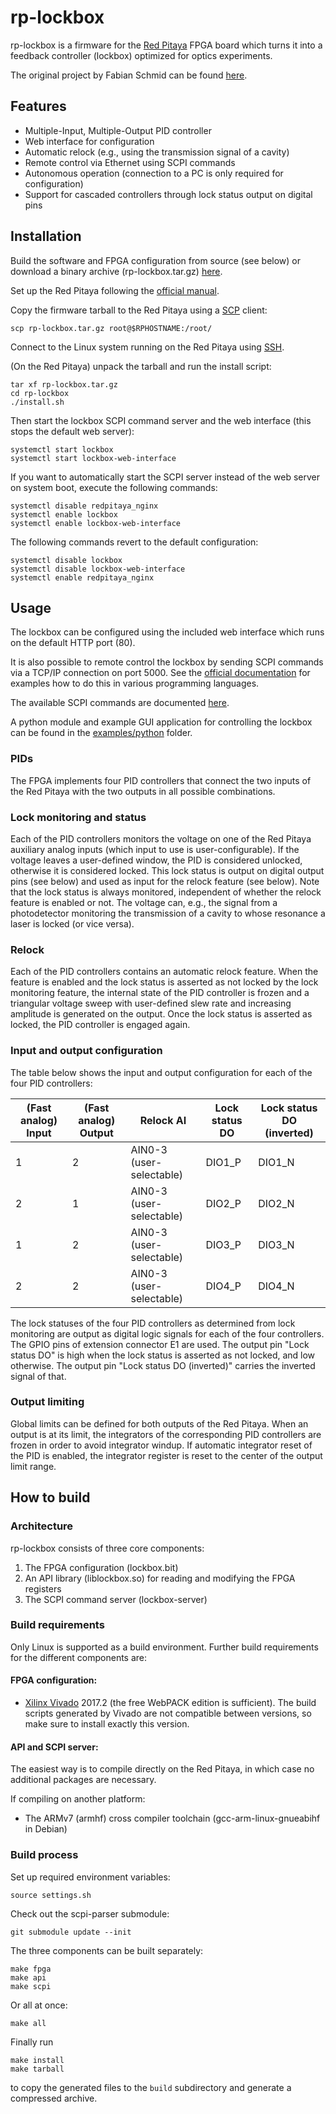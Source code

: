 # rp-lockbox
rp-lockbox is a firmware for the [Red Pitaya](https://www.redpitaya.com/) FPGA board which turns it
into a feedback controller (lockbox) optimized for optics experiments.

The original project by Fabian Schmid can be found [here](https://github.com/schmidf/rp-lockbox).

## Features
* Multiple-Input, Multiple-Output PID controller
* Web interface for configuration
* Automatic relock (e.g., using the transmission signal of a cavity)
* Remote control via Ethernet using SCPI commands
* Autonomous operation (connection to a PC is only required for configuration)
* Support for cascaded controllers through lock status output on digital pins

## Installation
Build the software and FPGA configuration from source (see below) or download a binary archive
(rp-lockbox.tar.gz) [here](https://github.com/schmidf/rp-lockbox/releases).

Set up the Red Pitaya following the [official manual](https://redpitaya.readthedocs.io/en/latest/index.html).

Copy the firmware tarball to the Red Pitaya using a [SCP](https://en.wikipedia.org/wiki/Secure_copy)
client:
```
scp rp-lockbox.tar.gz root@$RPHOSTNAME:/root/
```

Connect to the Linux system running on the Red Pitaya using [SSH](https://redpitaya.readthedocs.io/en/latest/developerGuide/os/ssh/ssh.html).

(On the Red Pitaya) unpack the tarball and run the install script:
```
tar xf rp-lockbox.tar.gz
cd rp-lockbox
./install.sh
```

Then start the lockbox SCPI command server and the web interface (this stops the default web server):
```
systemctl start lockbox
systemctl start lockbox-web-interface
```

If you want to automatically start the SCPI server instead of the web server on system boot, execute
the following commands:
```
systemctl disable redpitaya_nginx
systemctl enable lockbox
systemctl enable lockbox-web-interface
```

The following commands revert to the default configuration:
```
systemctl disable lockbox
systemctl disable lockbox-web-interface
systemctl enable redpitaya_nginx
```

## Usage
The lockbox can be configured using the included web interface which runs on the default HTTP port
(80).

It is also possible to remote control the lockbox by sending SCPI commands via a TCP/IP connection
on port 5000.
See the [official documentation](https://redpitaya.readthedocs.io/en/latest/appsFeatures/remoteControl/remoteControl.html)
for examples how to do this in various programming languages.

The available SCPI commands are documented [here](doc/SCPI_commands.rst).

A python module and example GUI application for controlling the lockbox can be found in the
[examples/python](examples/python) folder.

### PIDs
The FPGA implements four PID controllers that connect the two inputs of the Red Pitaya with the two
outputs in all possible combinations.

### Lock monitoring and status
Each of the PID controllers monitors the voltage on one of the Red Pitaya auxiliary analog inputs
(which input to use is user-configurable).
If the voltage leaves a user-defined window, the PID is considered unlocked, otherwise it is
considered locked. This lock status is output on digital output pins (see below) and used as input
for the relock feature (see below).
Note that the lock status is always monitored, independent of whether the relock feature is enabled
or not.
The voltage can, e.g., the signal from a photodetector monitoring the transmission of a cavity
to whose resonance a laser is locked (or vice versa).

### Relock
Each of the PID controllers contains an automatic relock feature. When the feature is enabled and
the lock status is asserted as not locked by the lock monitoring feature, the
internal state of the PID controller is frozen and a triangular voltage sweep with user-defined slew
rate and increasing amplitude is generated on the output. Once the lock status is asserted as
locked, the PID controller is engaged again.

### Input and output configuration
The table below shows the input and output configuration for each of the four PID controllers:

| (Fast analog) Input  | (Fast analog) Output | Relock AI | Lock status DO | Lock status DO (inverted) |
| ------------- | ------------- | ------------- | ------------- | ------------- |
| 1  | 2  | AIN0-3 (user-selectable)  | DIO1_P  | DIO1_N  |
| 2  | 1  | AIN0-3 (user-selectable)  | DIO2_P  | DIO2_N  |
| 1  | 2  | AIN0-3 (user-selectable)  | DIO3_P  | DIO3_N  |
| 2  | 2  | AIN0-3 (user-selectable)  | DIO4_P  | DIO4_N  |

The lock statuses of the four PID controllers as determined from lock monitoring are output as
digital logic signals for each of the four controllers.
The GPIO pins of extension connector E1 are used.
The output pin "Lock status DO" is high when the lock status  is asserted as not locked,
and low otherwise. The output pin "Lock status DO (inverted)" carries the inverted signal of that.

### Output limiting
Global limits can be defined for both outputs of the Red Pitaya. When an output is at its limit, the
integrators of the corresponding PID controllers are frozen in order to avoid integrator windup. If
automatic integrator reset of the PID is enabled, the integrator register is reset to the center of
the output limit range.

## How to build
### Architecture
rp-lockbox consists of three core components:

1. The FPGA configuration (lockbox.bit)
2. An API library (liblockbox.so) for reading and modifying the FPGA registers
3. The SCPI command server (lockbox-server)

### Build requirements
Only Linux is supported as a build environment. Further build requirements for the different
components are:

#### FPGA configuration:

* [Xilinx Vivado](https://www.xilinx.com/products/design-tools/vivado.html) 2017.2 (the free WebPACK
edition is sufficient). The build scripts generated by Vivado are not compatible between versions,
so make sure to install exactly this version.

#### API and SCPI server:

The easiest way is to compile directly on the Red Pitaya, in which case no additional packages are necessary.

If compiling on another platform:
* The ARMv7 (armhf) cross compiler toolchain (gcc-arm-linux-gnueabihf in Debian)

### Build process

Set up required environment variables:
```
source settings.sh
```

Check out the scpi-parser submodule:
```
git submodule update --init
```

The three components can be built separately:
```
make fpga
make api
make scpi
```

Or all at once:
```
make all
```

Finally run
```
make install
make tarball
```
to copy the generated files to the `build` subdirectory and generate a compressed archive.
